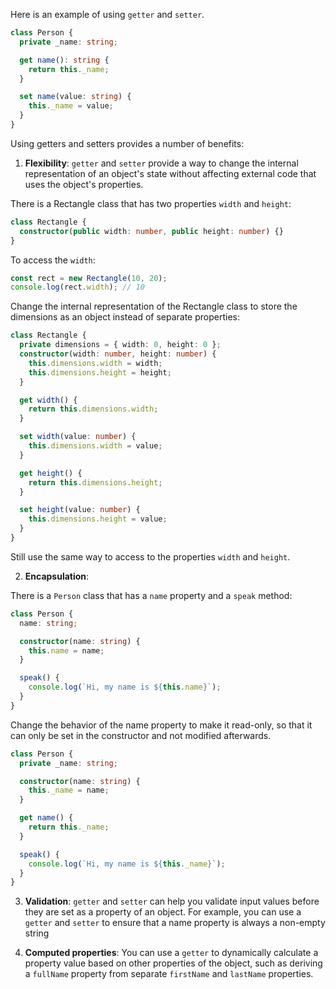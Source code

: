 Here is an example of using `getter` and `setter`.
```typescript
class Person {
  private _name: string;

  get name(): string {
    return this._name;
  }

  set name(value: string) {
    this._name = value;
  }
}
```


Using getters and setters provides a number of benefits:  

1. **Flexibility**: `getter` and `setter` provide a way to change the internal representation of an object's state without affecting external code that uses the object's properties.  

There is a Rectangle class that has two properties `width` and `height`:
```typescript
class Rectangle {
  constructor(public width: number, public height: number) {}
}
```
To access the `width`:
```typescript
const rect = new Rectangle(10, 20);
console.log(rect.width); // 10
```
Change the internal representation of the Rectangle class to store the dimensions as an object instead of separate properties:
```typescript
class Rectangle {
  private dimensions = { width: 0, height: 0 };
  constructor(width: number, height: number) {
    this.dimensions.width = width;
    this.dimensions.height = height;
  }

  get width() {
    return this.dimensions.width;
  }

  set width(value: number) {
    this.dimensions.width = value;
  }

  get height() {
    return this.dimensions.height;
  }

  set height(value: number) {
    this.dimensions.height = value;
  }
}
```
Still use the same way to access to the properties `width` and `height`.

2. **Encapsulation**: 

There is a `Person` class that has a `name` property and a `speak` method:

```typescript
class Person {
  name: string;

  constructor(name: string) {
    this.name = name;
  }

  speak() {
    console.log(`Hi, my name is ${this.name}`);
  }
}
```

Change the behavior of the name property to make it read-only, so that it can only be set in the constructor and not modified afterwards.

```typescript
class Person {
  private _name: string;

  constructor(name: string) {
    this._name = name;
  }

  get name() {
    return this._name;
  }

  speak() {
    console.log(`Hi, my name is ${this._name}`);
  }
}
```

3. **Validation**: `getter` and `setter` can help you validate input values before they are set as a property of an object. For example, you can use a `getter` and `setter` to ensure that a name property is always a non-empty string

4. **Computed properties**: You can use a `getter` to dynamically calculate a property value based on other properties of the object, such as deriving a `fullName` property from separate `firstName` and `lastName` properties.